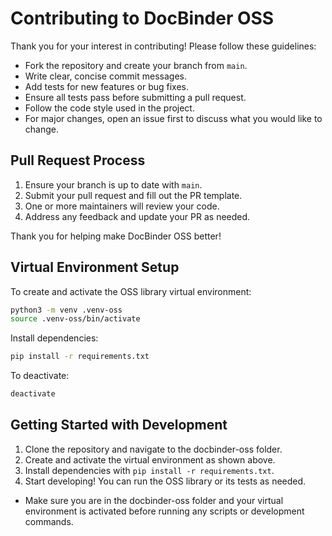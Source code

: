 # Contributing to DocBinder OSS

Thank you for your interest in contributing! Please follow these guidelines:

- Fork the repository and create your branch from `main`.
- Write clear, concise commit messages.
- Add tests for new features or bug fixes.
- Ensure all tests pass before submitting a pull request.
- Follow the code style used in the project.
- For major changes, open an issue first to discuss what you would like to change.

## Pull Request Process
1. Ensure your branch is up to date with `main`.
2. Submit your pull request and fill out the PR template.
3. One or more maintainers will review your code.
4. Address any feedback and update your PR as needed.

Thank you for helping make DocBinder OSS better!

## Virtual Environment Setup

To create and activate the OSS library virtual environment:

```zsh
python3 -m venv .venv-oss
source .venv-oss/bin/activate
```

Install dependencies:

```zsh
pip install -r requirements.txt
```

To deactivate:
```zsh
deactivate
```

## Getting Started with Development

1. Clone the repository and navigate to the docbinder-oss folder.
2. Create and activate the virtual environment as shown above.
3. Install dependencies with `pip install -r requirements.txt`.
4. Start developing! You can run the OSS library or its tests as needed.

- Make sure you are in the docbinder-oss folder and your virtual environment is activated before running any scripts or development commands.